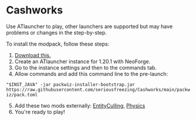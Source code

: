 # Cashworks

Use ATlauncher to play, other launchers are supported but may have problems or changes in the step-by-step.

To install the modpack, follow these steps:

1. [Download this.](https://github.com/packwiz/packwiz-installer-bootstrap/releases)
2. Create an ATlauncher instance for 1.20.1 with NeoForge.
3. Go to the instance settings and then to the commands tab.
4. Allow commands and add this command line to the pre-launch: 

`"$INST_JAVA" -jar packwiz-installer-bootstrap.jar https://raw.githubusercontent.com/seriousfreezing/Cashworks/main/packwiz/pack.toml`

5. Add these two mods externally: [EntityCulling](https://cdn.modrinth.com/data/NNAgCjsB/versions/DHBIGCNn/entityculling-forge-1.6.6-mc1.20.1.jar), [Physics](https://www.patreon.com/file?h=105510754&i=19422295)
6. You're ready to play!